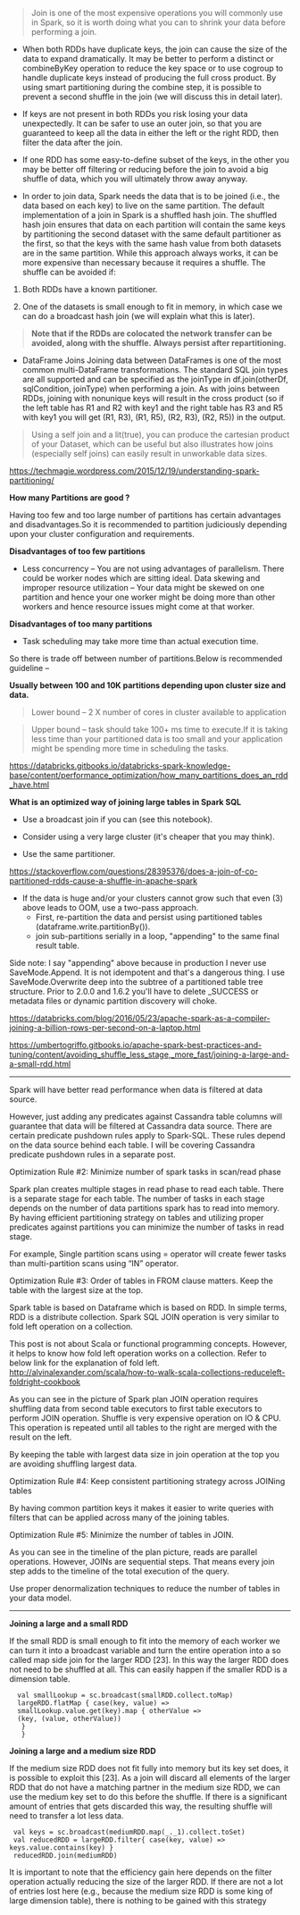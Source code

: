 > Join is one of the most expensive operations you will commonly use in Spark, so it is worth doing what you can to shrink your data before performing a join.



- When both RDDs have duplicate keys, the join can cause the size of the data to expand dramatically. It may be better to perform a distinct or combineByKey operation to reduce the key space or to use cogroup to handle duplicate keys instead of producing the full cross product. By using smart partitioning during the combine step, it is possible to prevent a second shuffle in the join (we will discuss this in detail later).

- If keys are not present in both RDDs you risk losing your data unexpectedly. It can be safer to use an outer join, so that you are guaranteed to keep all the data in either the left or the right RDD, then filter the data after the join.

- If one RDD has some easy-to-define subset of the keys, in the other you may be better off filtering or reducing before the join to avoid a big shuffle of data, which you will ultimately throw away anyway.

- In order to join data, Spark needs the data that is to be joined (i.e., the data based on each key) to live on the same partition. The default implementation of a join in Spark is a shuffled hash join. The shuffled hash join ensures that data on each partition will contain the same keys by partitioning the second dataset with the same default partitioner as the first, so that the keys with the same hash value from both datasets are in the same partition. While this approach always works, it can be more expensive than necessary because it requires a shuffle. The shuffle can be avoided if:

1. Both RDDs have a known partitioner.

2. One of the datasets is small enough to fit in memory, in which case we can do a broadcast hash join (we will explain what this is later).

> **Note that if the RDDs are colocated the network transfer can be avoided, along with the shuffle.**
> **Always persist after repartitioning.**

- DataFrame Joins
Joining data between DataFrames is one of the most common multi-DataFrame transformations. The standard SQL join types are all supported and can be specified as the joinType in df.join(otherDf, sqlCondition, joinType) when performing a join. As with joins between RDDs, joining with nonunique keys will result in the cross product (so if the left table has R1 and R2 with key1 and the right table has R3 and R5 with key1 you will get (R1, R3), (R1, R5), (R2, R3), (R2, R5)) in the output. 

> Using a self join and a lit(true), you can produce the cartesian product of your Dataset, which can be useful but also illustrates how joins (especially self joins) can easily result in unworkable data sizes.


https://techmagie.wordpress.com/2015/12/19/understanding-spark-partitioning/



**How many Partitions are good ?**

Having too few and too large number of partitions has certain advantages and disadvantages.So it is recommended to partition judiciously depending upon your cluster configuration and requirements.

**Disadvantages of too few partitions**

- Less concurrency – You are not using advantages of parallelism. There could be worker nodes which are sitting ideal.
Data skewing and improper resource utilization – Your data might be skewed on one partition and hence your one worker might be doing more than other workers and hence resource issues might come at that worker.


**Disadvantages of too many partitions**

- Task scheduling may take more time than actual execution time.

So there is trade off between number of partitions.Below is recommended guideline –

**Usually between 100 and 10K partitions depending upon cluster size and data.**

> Lower bound – 2 X number of cores in cluster available to application

> Upper bound – task should take 100+ ms time to execute.If it is taking less time than your partitioned data is too small and your application might be spending more time in scheduling the tasks.


https://databricks.gitbooks.io/databricks-spark-knowledge-base/content/performance_optimization/how_many_partitions_does_an_rdd_have.html




**What is an optimized way of joining large tables in Spark SQL**

- Use a broadcast join if you can (see this notebook). 

- Consider using a very large cluster (it's cheaper that you may think).

- Use the same partitioner. 

https://stackoverflow.com/questions/28395376/does-a-join-of-co-partitioned-rdds-cause-a-shuffle-in-apache-spark

- If the data is huge and/or your clusters cannot grow such that even (3) above leads to OOM, use a two-pass approach.
  -  First, re-partition the data and persist using partitioned tables (dataframe.write.partitionBy()).
  -  join sub-partitions serially in a loop, "appending" to the same final result table.

Side note: I say "appending" above because in production I never use SaveMode.Append. It is not idempotent and that's a dangerous thing. I use SaveMode.Overwrite deep into the subtree of a partitioned table tree structure. Prior to 2.0.0 and 1.6.2 you'll have to delete _SUCCESS or metadata files or dynamic partition discovery will choke.





https://databricks.com/blog/2016/05/23/apache-spark-as-a-compiler-joining-a-billion-rows-per-second-on-a-laptop.html


https://umbertogriffo.gitbooks.io/apache-spark-best-practices-and-tuning/content/avoiding_shuffle_less_stage,_more_fast/joining-a-large-and-a-small-rdd.html

----------------------------------------------------------

Spark will have better read performance when data is filtered at data source.

However, just adding any predicates against Cassandra table columns will guarantee that data will be filtered at Cassandra data source. There are certain predicate pushdown rules apply to Spark-SQL. These rules depend on the data source behind each table. I will be covering Cassandra predicate pushdown rules in a separate post.

Optimization Rule #2:  Minimize number of spark tasks in scan/read phase

Spark plan creates multiple stages in read phase to read each table. There is a separate stage for each table. The number of tasks in each stage depends on the number of data partitions spark has to read into memory. By having efficient partitioning strategy on tables and utilizing proper predicates against partitions you can minimize the number of tasks in read stage.

For example, Single partition scans using = operator will create fewer tasks than multi-partition scans using “IN” operator.

Optimization Rule #3:  Order of tables in FROM clause matters. Keep the table with the largest size at the top.

Spark table is based on Dataframe which is based on RDD. In simple terms, RDD is a distribute collection. Spark SQL JOIN operation is very similar to fold left operation on a collection.

This post is not about Scala or functional programming concepts. However, it helps to know how fold left operation works on a collection. Refer to below link for the explanation of fold left. http://alvinalexander.com/scala/how-to-walk-scala-collections-reduceleft-foldright-cookbook

As you can see in the picture of Spark plan JOIN operation requires shuffling data from second table executors to first table executors to perform JOIN operation. Shuffle is very expensive operation on IO & CPU. This operation is repeated until all tables to the right are merged with the result on the left.

By keeping the table with largest data size in join operation at the top you are avoiding shuffling largest data.

Optimization Rule #4:  Keep consistent partitioning strategy across JOINing tables 

By having common partition keys it makes it easier to write queries with filters that can be applied across many of the joining tables.

Optimization Rule #5:  Minimize the number of tables in JOIN.

As you can see in the timeline of the plan picture, reads are parallel operations. However, JOINs are sequential steps. That means every join step adds to the timeline of the total execution of the query.

Use proper denormalization techniques to reduce the number of tables in your data model.


-----------------------------------------------------------

**Joining a large and a small RDD**

If the small RDD is small enough to fit into the memory of each worker we can turn it into a broadcast variable and turn the entire operation into a so called map side join for the larger RDD [23]. In this way the larger RDD does not need to be shuffled at all. This can easily happen if the smaller RDD is a dimension table.

      val smallLookup = sc.broadcast(smallRDD.collect.toMap)
      largeRDD.flatMap { case(key, value) =>
      smallLookup.value.get(key).map { otherValue =>
      (key, (value, otherValue))
       }
       }


  **Joining a large and a medium size RDD**

If the medium size RDD does not fit fully into memory but its key set does, it is possible to exploit this [23]. As a join will discard all elements of the larger RDD that do not have a matching partner in the medium size RDD, we can use the medium key set to do this before the shuffle. If there is a significant amount of entries that gets discarded this way, the resulting shuffle will need to transfer a lot less data.

     val keys = sc.broadcast(mediumRDD.map(_._1).collect.toSet)
     val reducedRDD = largeRDD.filter{ case(key, value) => keys.value.contains(key) }
     reducedRDD.join(mediumRDD)

It is important to note that the efficiency gain here depends on the filter operation actually reducing the size of the larger RDD. If there are not a lot of entries lost here (e.g., because the medium size RDD is some king of large dimension table), there is nothing to be gained with this strategy



